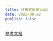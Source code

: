 ```yaml
---
title: 分布式系统lab1
date: 2022-09-22
publish: false
---
```


[参考文档](https://mit-public-courses-cn-translatio.gitbook.io/mit6-824/lecture-01-introduction)

